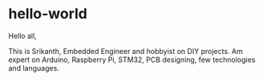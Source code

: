# hello-world

Hello all,

This is Srikanth, Embedded Engineer and hobbyist on DIY projects.
Am expert on Arduino, Raspberry Pi, STM32, PCB designing, few technologies and languages.
